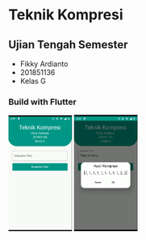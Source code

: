 # Teknik Kompresi

## Ujian Tengah Semester

* Fikky Ardianto
* 201851136
* Kelas G

### Build with Flutter

<p float="left">
  <img src="screenshot/home.png" width="25%" />
  <img src="screenshot/result.png" width="25%" />
</p>